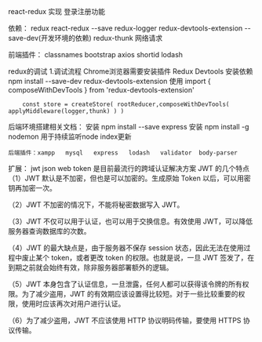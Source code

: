 react-redux 实现 登录注册功能

依赖： redux  react-redux    --save
       redux-logger redux-devtools-extension   --save-dev(开发环境的依赖)
       redux-thunk   网络请求

前端插件： classnames    bootstrap  axios   shortid   lodash






redux的调试
   1.调试流程
     Chrome浏览器需要安装插件   Redux Devtools
     安装依赖  npm install --save-dev redux-devtools-extension
     使用
        import { composeWithDevTools } from 'redux-devtools-extension'
      

        const store = createStore( rootReducer,composeWithDevTools( applyMiddleware(logger,thunk) ) )


后端环境搭建相关文档：
    安装 npm  install  --save express
    安装 npm install -g nodemon   用于持续监听node index更新



    后端插件：xampp   mysql   express   lodash   validator  body-parser




扩展： jwt   json web token 是目前最流行的跨域认证解决方案
   JWT 的几个特点
（1）JWT 默认是不加密，但也是可以加密的。生成原始 Token 以后，可以用密钥再加密一次。

（2）JWT 不加密的情况下，不能将秘密数据写入 JWT。

（3）JWT 不仅可以用于认证，也可以用于交换信息。有效使用 JWT，可以降低服务器查询数据库的次数。

（4）JWT 的最大缺点是，由于服务器不保存 session 状态，因此无法在使用过程中废止某个 token，或者更改 token 的权限。也就是说，一旦 JWT 签发了，在到期之前就会始终有效，除非服务器部署额外的逻辑。

（5）JWT 本身包含了认证信息，一旦泄露，任何人都可以获得该令牌的所有权限。为了减少盗用，JWT 的有效期应该设置得比较短。对于一些比较重要的权限，使用时应该再次对用户进行认证。

（6）为了减少盗用，JWT 不应该使用 HTTP 协议明码传输，要使用 HTTPS 协议传输。